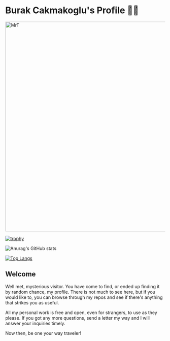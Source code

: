 # Burak Cakmakoglu's Profile 🏴‍☠️

<img src="https://user-images.githubusercontent.com/78412429/169705513-86b8b920-a7b8-49a3-bb3d-569a92ed7079.png" alt="MrT" width="660" />

[![trophy](https://github-profile-trophy.vercel.app/?username=bcakmakoglu)](https://github.com/bcakmakoglu)

![Anurag's GitHub stats](https://github-readme-stats.vercel.app/api?username=bcakmakoglu&show_icons=true)

[![Top Langs](https://github-readme-stats.vercel.app/api/top-langs/?username=bcakmakoglu)](https://github.com/bcakmakoglu/github-readme-stats)

## Welcome

Well met, mysterious visitor.
You have come to find, or ended up finding it by random chance, my profile.
There is not much to see here, but if you would like to, you can browse through my repos and see if there's anything that strikes you as useful.

All my personal work is free and open, even for strangers, to use as they please.
If you got any more questions, send a letter my way and I will answer your inquiries timely.

Now then, be one your way traveler!
